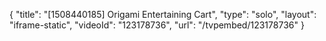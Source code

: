 {
    "title": "[1508440185] Origami Entertaining Cart",
    "type": "solo",
    "layout": "iframe-static",
    "videoId": "123178736",
    "url": "\/tvpembed\/123178736"
}